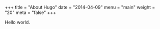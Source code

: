 +++
title = "About Hugo"
date = "2014-04-09"
menu = "main"
weight = "20"
meta = "false"
+++

Hello world.